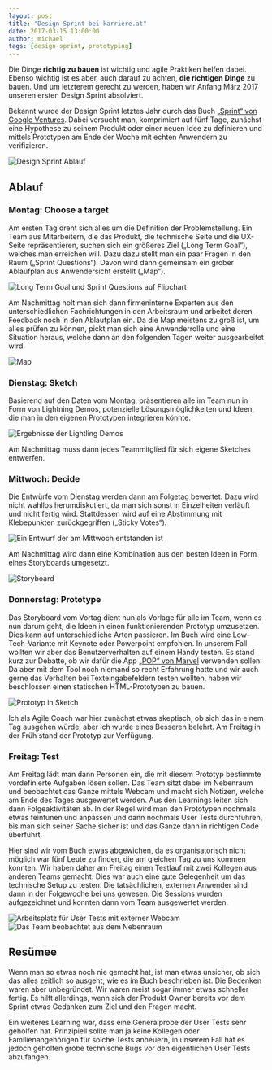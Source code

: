 ```yaml
---
layout: post
title: "Design Sprint bei karriere.at"
date: 2017-03-15 13:00:00
author: michael
tags: [design-sprint, prototyping]
---
```


Die Dinge **richtig zu bauen** ist wichtig und agile Praktiken helfen dabei. Ebenso wichtig ist es aber, auch darauf zu achten, **die richtigen Dinge** zu bauen. Und um letzterem gerecht zu werden, haben wir Anfang März 2017 unseren ersten Design Sprint absolviert.

Bekannt wurde der Design Sprint letztes Jahr durch das Buch [„Sprint“ von Google Ventures](http://amzn.to/2lT4ah1). Dabei versucht man, komprimiert auf fünf Tage, zunächst eine Hypothese zu seinem Produkt oder einer neuen Idee zu definieren und mittels Prototypen am Ende der Woche mit echten Anwendern zu verifizieren.

![Design Sprint Ablauf](/assets/images/design-sprint-bei-karriere-at/design_sprint_plan.png)

## Ablauf

### Montag: Choose a target  

Am ersten Tag dreht sich alles um die Definition der Problemstellung. Ein Team aus Mitarbeitern, die das Produkt, die technische Seite und die UX-Seite repräsentieren, suchen sich ein größeres Ziel („Long Term Goal“), welches man erreichen will. Dazu dazu stellt man ein paar Fragen in den Raum („Sprint Questions“). Davon wird dann gemeinsam ein grober Ablaufplan aus Anwendersicht erstellt („Map“).

![Long Term Goal und Sprint Questions auf Flipchart](/assets/images/design-sprint-bei-karriere-at/design_sprint_goal.jpg)

Am Nachmittag holt man sich dann firmeninterne Experten aus den unterschiedlichen Fachrichtungen in den Arbeitsraum und arbeitet deren Feedback noch in den Ablaufplan ein. Da die Map meistens zu groß ist, um alles prüfen zu können, pickt man sich eine Anwenderrolle und eine Situation heraus, welche dann an den folgenden Tagen weiter ausgearbeitet wird.

![Map](/assets/images/design-sprint-bei-karriere-at/design_sprint_map.jpg)

### Dienstag: Sketch

Basierend auf den Daten vom Montag, präsentieren alle im Team nun in Form von Lightning Demos, potenzielle Lösungsmöglichkeiten und Ideen, die man in den eigenen Prototypen integrieren könnte.

![Ergebnisse der Lightling Demos](/assets/images/design-sprint-bei-karriere-at/design_sprint_lightling_demos.jpg)

Am Nachmittag muss dann jedes Teammitglied für sich eigene Sketches entwerfen.

### Mittwoch: Decide

Die Entwürfe vom Dienstag werden dann am Folgetag bewertet. Dazu wird nicht wahllos herumdiskutiert, da man sich sonst in Einzelheiten verläuft und nicht fertig wird. Stattdessen wird auf eine Abstimmung mit Klebepunkten zurückgegriffen („Sticky Votes“).

![Ein Entwurf der am Mittwoch entstanden ist](/assets/images/design-sprint-bei-karriere-at/design_sprint_sketches.jpg)

Am Nachmittag wird dann eine Kombination aus den besten Ideen in Form eines Storyboards umgesetzt.

![Storyboard](/assets/images/design-sprint-bei-karriere-at/design_sprint_storyboard.jpg)

### Donnerstag: Prototype

Das Storyboard vom Vortag dient nun als Vorlage für alle im Team, wenn es nun darum geht, die Ideen in einen funktionierenden Prototyp umzusetzen. Dies kann auf unterschiedliche Arten passieren. Im Buch wird eine Low-Tech-Variante mit Keynote oder Powerpoint empfohlen. In unserem Fall wollten wir aber das Benutzerverhalten auf einem Handy testen. Es stand kurz zur Debatte, ob wir dafür die App [„POP“ von Marvel](https://marvelapp.com/pop/) verwenden sollen. Da aber mit dem Tool noch niemand so recht Erfahrung hatte und wir auch gerne das Verhalten bei Texteingabefeldern testen wollten, haben wir beschlossen einen statischen HTML-Prototypen zu bauen.

![Prototyp in Sketch](/assets/images/design-sprint-bei-karriere-at/design_sprint_prototype.jpg)

Ich als Agile Coach war hier zunächst etwas skeptisch, ob sich das in einem Tag ausgehen würde, aber ich wurde eines Besseren belehrt. Am Freitag in der Früh stand der Prototyp zur Verfügung.

### Freitag: Test

Am Freitag lädt man dann Personen ein, die mit diesem Prototyp bestimmte vordefinierte Aufgaben lösen sollen. Das Team sitzt dabei im Nebenraum und beobachtet das Ganze mittels Webcam und macht sich Notizen, welche am Ende des Tages ausgewertet werden. Aus den Learnings leiten sich dann Folgeaktivitäten ab. In der Regel wird man den Prototypen nochmals etwas feintunen und anpassen und dann nochmals User Tests durchführen, bis man sich seiner Sache sicher ist und das Ganze dann in richtigen Code überführt.

Hier sind wir vom Buch etwas abgewichen, da es organisatorisch nicht möglich war fünf Leute zu finden, die am gleichen Tag zu uns kommen konnten. Wir haben daher am Freitag einen Testlauf mit zwei Kollegen aus anderen Teams gemacht. Dies war auch eine gute Gelegenheit um das technische Setup zu testen. Die tatsächlichen, externen Anwender sind dann in der Folgewoche bei uns gewesen. Die Sessions wurden aufgezeichnet und konnten dann vom Team ausgewertet werden.

![Arbeitsplatz für User Tests mit externer Webcam](/assets/images/design-sprint-bei-karriere-at/design_sprint_workstation.jpg)
![Das Team beobachtet aus dem Nebenraum](/assets/images/design-sprint-bei-karriere-at/design_sprint_observer.jpg)

## Resümee

Wenn man so etwas noch nie gemacht hat, ist man etwas unsicher, ob sich das alles zeitlich so ausgeht, wie es im Buch beschrieben ist. Die Bedenken waren aber unbegründet. Wir waren meist sogar immer etwas schneller fertig. Es hilft allerdings, wenn sich der Produkt Owner bereits vor dem Sprint etwas Gedanken zum Ziel und den Fragen macht.

Ein weiteres Learning war, dass eine Generalprobe der User Tests sehr geholfen hat. Prinzipiell sollte man ja keine Kollegen oder Familienangehörigen für solche Tests anheuern, in unserem Fall hat es jedoch geholfen grobe technische Bugs vor den eigentlichen User Tests abzufangen.